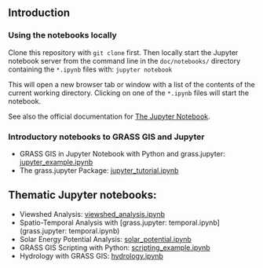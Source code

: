 ## Introduction

### Using the notebooks locally

Clone this repository with `git clone` first. Then locally start the Jupyter notebook
server from the command line in the `doc/notebooks/` directory containing the `*.ipynb` files with:
`jupyter notebook`

This will open a new browser tab or window with a list of the contents of the current
working directory. Clicking on one of the `*.ipynb` files will start the notebook.

See also the official documentation for [The Jupyter Notebook](https://jupyter-notebook.readthedocs.io/en/latest/).

### Introductory notebooks to GRASS GIS and Jupyter

   - GRASS GIS in Jupyter Notebook with Python and grass.jupyter: [jupyter_example.ipynb](jupyter_example.ipynb)
   - The grass.jupyter Package: [jupyter_tutorial.ipynb](jupyter_tutorial.ipynb)

## Thematic Jupyter notebooks:

   - Viewshed Analysis: [viewshed_analysis.ipynb](viewshed_analysis.ipynb)
   - Spatio-Temporal Analysis with [grass.jupyter: temporal.ipynb](grass.jupyter: temporal.ipynb)
   - Solar Energy Potential Analysis: [solar_potential.ipynb](solar_potential.ipynb)
   - GRASS GIS Scripting with Python: [scripting_example.ipynb](scripting_example.ipynb)
   - Hydrology with GRASS GIS: [hydrology.ipynb](hydrology.ipynb)

